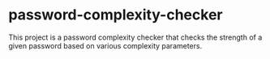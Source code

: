 # password-complexity-checker
This project is a password complexity checker that checks the strength of a given password based on various complexity parameters.
